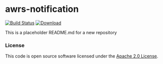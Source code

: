 
# awrs-notification

[![Build Status](https://travis-ci.org/hmrc/awrs-notification.svg?branch=master)](https://travis-ci.org/hmrc/awrs-notification) [ ![Download](https://api.bintray.com/packages/hmrc/releases/awrs-notification/images/download.svg) ](https://bintray.com/hmrc/releases/awrs-notification/_latestVersion)

This is a placeholder README.md for a new repository

### License

This code is open source software licensed under the [Apache 2.0 License]("http://www.apache.org/licenses/LICENSE-2.0.html").
    